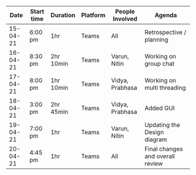 Date | Start time | Duration | Platform | People Involved | Agenda
--- | --- | --- | --- | --- | --- |
15-04-21 | 6:00 pm | 1hr | Teams | All | Retrospective / planning
16-04-21 | 8:30 pm | 2hr 10min | Teams | Varun, Nitin | Working on group chat 
17-04-21 | 8:00 pm | 1hr 10min | Teams | Vidya, Prabhasa | Working on multi threading
18-04-21 | 3:00 pm | 2hr 45min | Teams | Vidya, Prabhasa | Added GUI
19-04-21 | 7:00 pm | 1hr | Teams | Varun, Nitin | Updating the Design diagram
20-04-21 | 4:45 pm | 1hr | Teams | All | Final changes and overall review
